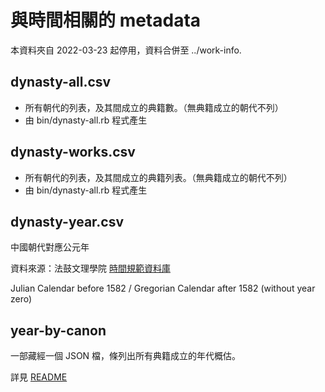 # 與時間相關的 metadata

本資料夾自 2022-03-23 起停用，資料合併至 ../work-info.

## dynasty-all.csv

* 所有朝代的列表，及其間成立的典籍數。（無典籍成立的朝代不列）
* 由 bin/dynasty-all.rb 程式產生

## dynasty-works.csv

* 所有朝代的列表，及其間成立的典籍列表。（無典籍成立的朝代不列）
* 由 bin/dynasty-all.rb 程式產生

## dynasty-year.csv

中國朝代對應公元年

資料來源：法鼓文理學院 [時間規範資料庫](http://authority.dila.edu.tw/time/) 

Julian Calendar before 1582 / Gregorian Calendar after 1582 (without year zero)

## year-by-canon

一部藏經一個 JSON 檔，條列出所有典籍成立的年代概估。

詳見 [README](year-by-canon/README.md)
